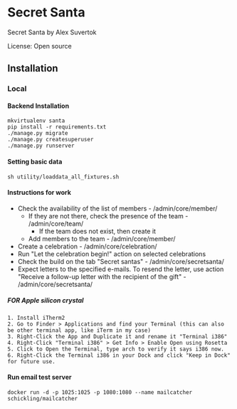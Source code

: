 # Secret Santa

Secret Santa by Alex Suvertok

License: Open source

## Installation

### Local

#### Backend Installation
```
mkvirtualenv santa
pip install -r requirements.txt
./manage.py migrate
./manage.py createsuperuser
./manage.py runserver
```

#### Setting basic data
```
sh utility/loaddata_all_fixtures.sh
```

#### Instructions for work

* Check the availability of the list of members - /admin/core/member/
  * If they are not there, check the presence of the team - /admin/core/team/
    * If the team does not exist, then create it
  * Add members to the team - /admin/core/member/
* Create a celebration - /admin/core/celebration/
* Run "Let the celebration begin!" action on selected celebrations
* Check the build on the tab "Secret santas" - /admin/core/secretsanta/
* Expect letters to the specified e-mails. To resend the letter, use action "Receive a follow-up letter with the recipient of the gift" - /admin/core/secretsanta/

##### FOR Apple silicon crystal
```
1. Install iTherm2
2. Go to Finder > Applications and find your Terminal (this can also be other terminal app, like iTerm in my case)
3. Right-Click the App and Duplicate it and rename it "Terminal i386"
4. Right-Click "Terminal i386" > Get Info > Enable Open using Rosetta
5. Click to Open the Terminal, type arch to verify it says i386 now.
6. Right-Click the Terminal i386 in your Dock and click "Keep in Dock" for future use.
```

#### Run email test server
```
docker run -d -p 1025:1025 -p 1080:1080 --name mailcatcher schickling/mailcatcher
```
